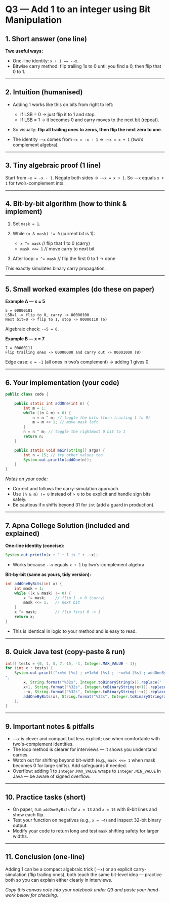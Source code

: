 # Q3 — Add 1 to an integer using Bit Manipulation

## 1. Short answer (one line)

**Two useful ways:**

* One-line identity: `x + 1 == -~x`.
* Bitwise carry method: flip trailing 1s to 0 until you find a 0, then flip that 0 to 1.

---

## 2. Intuition (humanised)

* Adding 1 works like this on bits from right to left:

  * If LSB = 0 → just flip it to 1 and stop.
  * If LSB = 1 → it becomes 0 and carry moves to the next bit (repeat).
* So visually: **flip all trailing ones to zeros, then flip the next zero to one**.
* The identity `-~x` comes from `~x = -x - 1` ⇒ `-~x = x + 1` (two’s complement algebra).

---

## 3. Tiny algebraic proof (1 line)

Start from `~x = -x - 1`. Negate both sides → `-~x = x + 1`. So `-~x` equals `x + 1` for two’s-complement ints.

---

## 4. Bit-by-bit algorithm (how to think & implement)

1. Set `mask = 1`.
2. While `(x & mask) != 0` (current bit is 1):

   * `x ^= mask`  // flip that 1 to 0 (carry)
   * `mask <<= 1` // move carry to next bit
3. After loop: `x ^= mask` // flip the first 0 to 1 → done

This exactly simulates binary carry propagation.

---

## 5. Small worked examples (do these on paper)

**Example A — x = 5**

```
5 = 00000101
LSB=1 -> flip to 0, carry -> 00000100
Next bit=0 -> flip to 1, stop -> 00000110 (6)
```

Algebraic check: `-~5 = 6`.

**Example B — x = 7**

```
7 = 00000111
Flip trailing ones -> 00000000 and carry out -> 00001000 (8)
```

Edge case: `x = -1` (all ones in two’s complement) → adding 1 gives 0.

---

## 6. Your implementation (your code)

```java
public class code {

    public static int addOne(int n) {
        int m = 1;
        while ((n & m) > 0) {
            n = n ^ m; // toggle the bits (turn trailing 1 to 0)
            m = m << 1; // move mask left
        }
        n = n ^ m; // toggle the rightmost 0 bit to 1
        return n;
    }

    public static void main(String[] args) {
        int n = 15; // try other values too
        System.out.println(addOne(n));
    }
}
```

*Notes on your code:*

* Correct and follows the carry-simulation approach.
* Use `(n & m) != 0` instead of `> 0` to be explicit and handle sign bits safely.
* Be cautious if `m` shifts beyond 31 for `int` (add a guard in production).

---

## 7. Apna College Solution (included and explained)

**One-line identity (concise):**

```java
System.out.println(x + " + 1 is " + -~x);
```

* Works because `-~x` equals `x + 1` by two’s-complement algebra.

**Bit-by-bit (same as yours, tidy version):**

```java
int addOneByBits(int x) {
    int mask = 1;
    while ((x & mask) != 0) {
        x ^= mask;    // flip 1 -> 0 (carry)
        mask <<= 1;   // next bit
    }
    x ^= mask;        // flip first 0 -> 1
    return x;
}
```

* This is identical in logic to your method and is easy to read.

---

## 8. Quick Java test (copy-paste & run)

```java
int[] tests = {0, 1, 5, 7, 15, -1, Integer.MAX_VALUE - 1};
for (int x : tests) {
    System.out.printf("x=%d [%s] ; x+1=%d [%s] ; -~x=%d [%s] ; addOneByBits=%d [%s]
",
        x, String.format("%32s", Integer.toBinaryString(x)).replace(' ', '0'),
        x+1, String.format("%32s", Integer.toBinaryString(x+1)).replace(' ', '0'),
        -~x, String.format("%32s", Integer.toBinaryString(-~x)).replace(' ', '0'),
        addOneByBits(x), String.format("%32s", Integer.toBinaryString(addOneByBits(x))).replace(' ', '0')
    );
}
```

---

## 9. Important notes & pitfalls

* `-~x` is clever and compact but less explicit; use when comfortable with two's-complement identities.
* The loop method is clearer for interviews — it shows you understand carries.
* Watch out for shifting beyond bit-width (e.g., `mask <<= 1` when mask becomes 0 for large shifts). Add safeguards if needed.
* Overflow: adding 1 to `Integer.MAX_VALUE` wraps to `Integer.MIN_VALUE` in Java — be aware of signed overflow.

---

## 10. Practice tasks (short)

* On paper, run `addOneByBits` for `x = 13` and `x = 15` with 8-bit lines and show each flip.
* Test your function on negatives (e.g., `x = -4`) and inspect 32-bit binary output.
* Modify your code to return long and test `mask` shifting safety for larger widths.

---

## 11. Conclusion (one-line)

Adding 1 can be a compact algebraic trick (`-~x`) or an explicit carry-simulation (flip trailing ones), both teach the same bit-level idea — practice both so you can explain either clearly in interviews.

*Copy this canvas note into your notebook under Q3 and paste your hand-work below for checking.*
